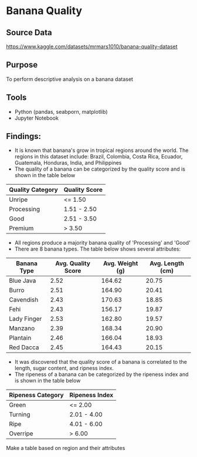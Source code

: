 # Banana Quality
## Source Data
https://www.kaggle.com/datasets/mrmars1010/banana-quality-dataset

## Purpose
To perform descriptive analysis on a banana dataset 

## Tools
- Python (pandas, seabporn, matplotlib)
- Jupyter Notebook

## Findings:
- It is known that banana's grow in tropical regions around the world. The regions in this dataset include: Brazil, Colombia, Costa Rica, Ecuador, Guatemala, Honduras, India, and Philippines
- The quality of a banana can be categorized by the quality score and is shown in the table below

| Quality Category | Quality Score |
|------------------|-------|
| Unripe | <= 1.50 |
| Processing | 1.51 - 2.50 |
| Good | 2.51 - 3.50 |
| Premium | > 3.50 |

- All regions produce a majority banana quality of  'Processing' and 'Good'
- There are 8 banana types. The table below shows several attributes:

| Banana Type | Avg. Quality Score | Avg. Weight (g) | Avg. Length (cm) |  
|-------------|--------------------|-----------------|------------------|
| Blue Java   | 2.52               | 164.62          | 20.75            |
| Burro       | 2.51               | 164.90          | 20.41            |
| Cavendish   | 2.43               | 170.63          | 18.85            |
| Fehi        | 2.43               | 156.17          | 19.87            |
| Lady Finger | 2.53               | 162.80          | 19.57            |
| Manzano     | 2.39               | 168.34          | 20.90            |
| Plantain    | 2.46               | 166.04          | 18.93            |
| Red Dacca   | 2.45               | 164.43          | 20.15            |

- It was discovered that the quality score of a banana is correlated to the length, sugar content, and ripness index.
- The ripeness of a banana can be categorized by the ripeness index and is shown in the table below

| Ripeness Category | Ripeness Index |
|------------------|-------|
| Green | <= 2.00|
| Turning | 2.01 - 4.00 |
| Ripe | 4.01 - 6.00 |
| Overripe | > 6.00 |

Make a table based on region and their attributes
 

